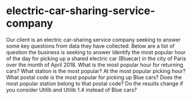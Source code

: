 # electric-car-sharing-service-company
Our client is an electric car-sharing service company seeking to answer some key questions from data they have collected. Below are a list of question the business is seeking to answer
Identify the most popular hour of the day for picking up a shared electric car (Bluecar) in the city of Paris over the month of April 2018.
What is the most popular hour for returning cars?
What station is the most popular?
At the most popular picking hour?
What postal code is the most popular for picking up Blue cars? Does the most popular station belong to that postal code?
Do the results change if you consider Utilib and Utilib 1.4 instead of Blue cars? 
